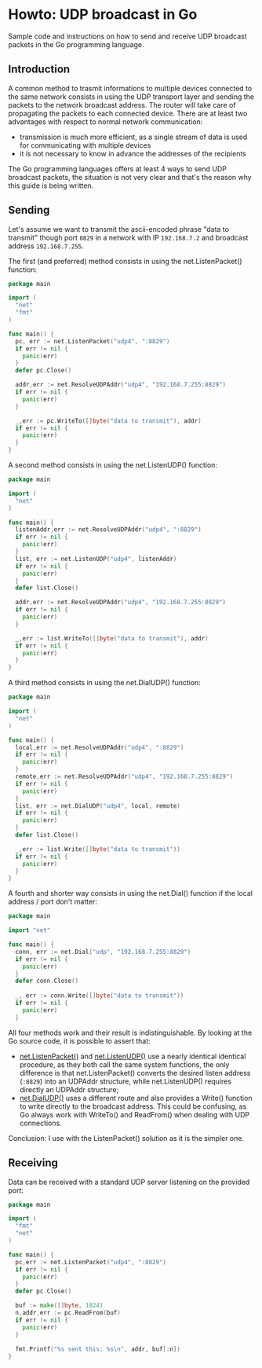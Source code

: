 
# Howto: UDP broadcast in Go

Sample code and instructions on how to send and receive UDP broadcast packets in the Go programming language.

## Introduction

A common method to trasmit informations to multiple devices connected to the same network consists in using the UDP transport layer and sending the packets to the network broadcast address. The router will take care of propagating the packets to each connected device. There are at least two advantages with respect to normal network communication:
* transmission is much more efficient, as a single stream of data is used for communicating with multiple devices
* it is not necessary to know in advance the addresses of the recipients

The Go programming languages offers at least 4 ways to send UDP broadcast packets, the situation is not very clear and that's the reason why this guide is being written.

## Sending

Let's assume we want to transmit the ascii-encoded phrase "data to transmit" though port `8829` in a network with IP `192.168.7.2` and broadcast address `192.168.7.255`.

The first (and preferred) method consists in using the net.ListenPacket() function:
```go
package main

import (
  "net"
  "fmt"
)

func main() {
  pc, err := net.ListenPacket("udp4", ":8829")
  if err != nil {
    panic(err)
  }
  defer pc.Close()

  addr,err := net.ResolveUDPAddr("udp4", "192.168.7.255:8829")
  if err != nil {
    panic(err)
  }

  _,err := pc.WriteTo([]byte("data to transmit"), addr)
  if err != nil {
    panic(err)
  }
}
```

A second method consists in using the net.ListenUDP() function:
```go
package main

import (
  "net"
)

func main() {
  listenAddr,err := net.ResolveUDPAddr("udp4", ":8829")
  if err != nil {
    panic(err)
  }
  list, err := net.ListenUDP("udp4", listenAddr)
  if err != nil {
    panic(err)
  }
  defer list.Close()

  addr,err := net.ResolveUDPAddr("udp4", "192.168.7.255:8829")
  if err != nil {
    panic(err)
  }

  _,err := list.WriteTo([]byte("data to transmit"), addr)
  if err != nil {
    panic(err)
  }
}
```


A third method consists in using the net.DialUDP() function:
```go
package main

import (
  "net"
)

func main() {
  local,err := net.ResolveUDPAddr("udp4", ":8829")
  if err != nil {
    panic(err)
  }
  remote,err := net.ResolveUDPAddr("udp4", "192.168.7.255:8829")
  if err != nil {
    panic(err)
  }
  list, err := net.DialUDP("udp4", local, remote)
  if err != nil {
    panic(err)
  }
  defer list.Close()

  _,err := list.Write([]byte("data to transmit"))
  if err != nil {
    panic(err)
  }
}
```

A fourth and shorter way consists in using the net.Dial() function if the local address / port don't matter:
```go
package main

import "net"

func main() {
  conn, err := net.Dial("udp", "192.168.7.255:8829")
  if err != nil {
    panic(err)
  }
  defer conn.Close()
  
  _, err := conn.Write([]byte("data to transmit"))
  if err != nil {
    panic(err)
  }
```

All four methods work and their result is indistinguishable. By looking at the Go source code, it is possible to assert that:
* [net.ListenPacket()](https://golang.org/src/net/dial.go?s=19117:19219#L625) and [net.ListenUDP()](https://golang.org/src/net/udpsock.go?s=6961:7025#L221) use a nearly identical identical procedure, as they both call the same system functions, the only difference is that net.ListenPacket() converts the desired listen address (`:8829`) into an UDPAddr structure, while net.ListenUDP() requires directly an UDPAddr structure;
* [net.DialUDP()](https://golang.org/src/net/udpsock.go?s=5929:5998#L195) uses a different route and also provides a Write() function to write directly to the broadcast address. This could be confusing, as Go always work with WriteTo() and ReadFrom() when dealing with UDP connections.

Conclusion: I use with the ListenPacket() solution as it is the simpler one.

## Receiving

Data can be received with a standard UDP server listening on the provided port:
```go
package main

import (
  "fmt"
  "net"
)

func main() {
  pc,err := net.ListenPacket("udp4", ":8829")
  if err != nil {
    panic(err)
  }
  defer pc.Close()

  buf := make([]byte, 1024)
  n,addr,err := pc.ReadFrom(buf)
  if err != nil {
    panic(err)
  }
  
  fmt.Printf("%s sent this: %s\n", addr, buf[:n])
}
```

